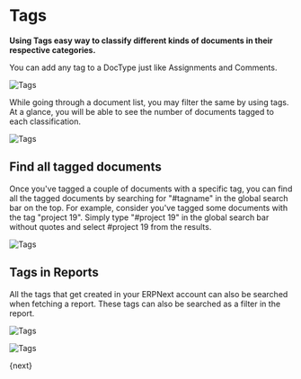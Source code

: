 <!-- add-breadcrumbs -->
# Tags

**Using Tags easy way to classify different kinds of documents in their respective categories.**

You can add any tag to a DocType just like Assignments and Comments.

![Tags](/docs/assets/img/using-erpnext/using-tags-1.gif)

While going through a document list, you may filter the same by using tags. At a glance, you will be able to see the number of documents tagged to each classification.

![Tags](/docs/assets/img/using-erpnext/using-tags-2.png)

## Find all tagged documents
Once you've tagged a couple of documents with a specific tag, you can find all the tagged documents by searching for "#tagname" in the global search bar on the top. For example, consider you've tagged some documents with the tag "project 19". Simply type "#project 19" in the global search bar without quotes and select #project 19 from the results.

![Tags](/docs/assets/img/using-erpnext/find-tagged-documents.png)

## Tags in Reports

All the tags that get created in your ERPNext account can also be searched when fetching a report. These tags can also be searched as a filter in the report.

![Tags](/docs/assets/img/using-erpnext/using-tags-5.png)

![Tags](/docs/assets/img/using-erpnext/using-tags-6.png)

{next}
